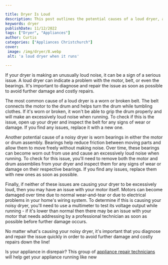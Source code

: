 ```yaml
---

title: Dryer Is Loud
description: This post outlines the potential causes of a loud dryer, and why it's important to diagnose and fix the issue quickly; read on to learn more about dryer maintenance and repair.
keywords: dryer
publishDate: 11/12/2022
tags: ["Dryer", "Appliances"]
author: Curtis
categories: ["Appliances Christchurch"]
cover: 
 image: /img/dryer/8.webp
 alt: 'a loud dryer when it runs'

---
```


If your dryer is making an unusually loud noise, it can be a sign of a serious issue. A loud dryer can indicate a problem with the motor, belt, or even the bearings. It's important to diagnose and repair the issue as soon as possible to avoid further damage and costly repairs. 

The most common cause of a loud dryer is a worn or broken belt. The belt connects the motor to the drum and helps turn the drum while tumbling clothes. If it's worn or broken, it won't be able to grip the drum properly and will make an excessively loud noise when running. To check if this is the issue, open up your dryer and inspect the belt for any signs of wear or damage. If you find any issues, replace it with a new one. 

Another potential cause of a noisy dryer is worn bearings in either the motor or drum assembly. Bearings help reduce friction between moving parts and allow them to move freely without making noise. Over time, these bearings can become worn out from use and cause an excessively loud noise when running. To check for this issue, you'll need to remove both the motor and drum assemblies from your dryer and inspect them for any signs of wear or damage on their respective bearings. If you find any issues, replace them with new ones as soon as possible. 

Finally, if neither of these issues are causing your dryer to be excessively loud, then you may have an issue with your motor itself. Motors can become damaged over time due to normal wear-and-tear or due to electrical problems in your home's wiring system. To determine if this is causing your noisy dryer, you'll need to use a multimeter to test its voltage output while running - if it's lower than normal then there may be an issue with your motor that needs addressing by a professional technician as soon as possible before further damage occurs. 

No matter what's causing your noisy dryer, it's important that you diagnose and repair the issue quickly in order to avoid further damage and costly repairs down the line!

Is your appliance in disrepair? This group of <a href="/pages/appliance-repair-technicians/">appliance repair technicians</a> will help get your appliance running like new